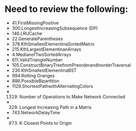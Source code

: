 # Need to review the following:

- 41.FirstMissingPositive
- 300.LongestIncreasingSubsequence (DP)
- 146.LRUCache
- 22.GenerateParentheses
- 378.KthSmallestElementinaSortedMatrix
- 215.KthLargestElementinanArrays
- 4.MedianofTwoSortedArrays
- 611.ValidTriangleNumber
- 105.ConstructBinaryTreefromPreorderandInorderTraversal
- 230.KthSmallestElementinaBST
- 994.Rotting Oranges
- 886.PossibleBipartition
- 1129.ShortestPathwithAlternatingColors
- 1319. Number of Operations to Make Network Connected
- 329. Longest Increasing Path in a Matrix
- 743.NetworkDelayTime
- 973. K Closest Points to Origin
